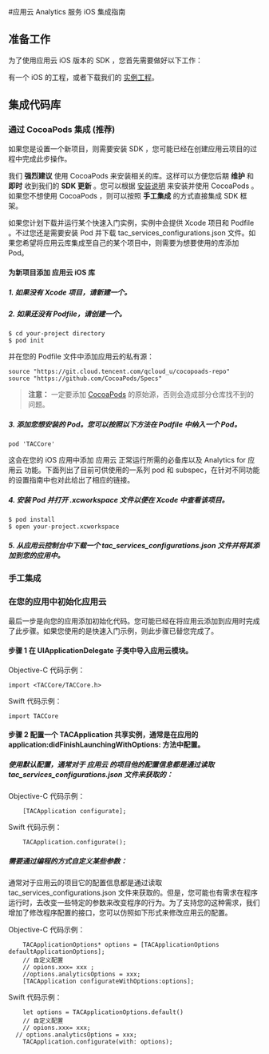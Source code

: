 
#应用云 Analytics 服务 iOS 集成指南


## 准备工作

为了使用应用云 iOS 版本的 SDK ，您首先需要做好以下工作：

有一个 iOS 的工程，或者下载我们的 [实例工程](https://console.cloud.tencent.com/tac)。

## 集成代码库

### 通过 CocoaPods 集成 (**推荐**)

如果您是设置一个新项目，则需要安装 SDK ，您可能已经在创建应用云项目的过程中完成此步操作。

我们 **强烈建议** 使用 CocoaPods 来安装相关的库。这样可以方便您后期 **维护** 和 **即时** 收到我们的 **SDK 更新** 。您可以根据 [安装说明](https://guides.cocoapods.org/using/getting-started.html#getting-started) 来安装并使用 CocoaPods 。如果您不想使用 CocoaPods ，则可以按照 **手工集成** 的方式直接集成 SDK 框架。

如果您计划下载并运行某个快速入门实例，实例中会提供 Xcode 项目和 Podfile 。不过您还是需要安装 Pod 并下载 tac_services_configurations.json 文件。如果您希望将应用云库集成至自己的某个项目中，则需要为想要使用的库添加 Pod。


#### 为新项目添加 应用云  iOS 库

##### 1. 如果没有 Xcode 项目，请新建一个。
##### 2. 如果还没有 Podfile，请创建一个。

~~~
$ cd your-project directory
$ pod init
~~~

并在您的 Podfile 文件中添加应用云的私有源：

~~~
source "https://git.cloud.tencent.com/qcloud_u/cocopoads-repo"
source "https://github.com/CocoaPods/Specs"
~~~

> **注意：**
> 一定要添加 [CocoaPods](https://github.com/CocoaPods/Specs) 的原始源，否则会造成部分仓库找不到的问题。

##### 3. 添加您想安装的 Pod。您可以按照以下方法在 Podfile 中纳入一个 Pod。

~~~
pod 'TACCore'
~~~


这会在您的 iOS 应用中添加 应用云 正常运行所需的必备库以及 Analytics for 应用云 功能。下面列出了目前可供使用的一系列 pod 和 subspec，在针对不同功能的设置指南中也对此给出了相应的链接。

##### 4. 安装 Pod 并打开 .xcworkspace 文件以便在 Xcode 中查看该项目。

~~~
$ pod install
$ open your-project.xcworkspace
~~~

##### 5. 从应用云控制台中下载一个 tac_services_configurations.json 文件并将其添加到您的应用中。

### 手工集成

### 在您的应用中初始化应用云

最后一步是向您的应用添加初始化代码。您可能已经在将应用云添加到应用时完成了此步骤。如果您使用的是快速入门示例，则此步骤已替您完成了。

#### 步骤 1 在 UIApplicationDelegate 子类中导入应用云模块。
Objective-C 代码示例：
~~~
import <TACCore/TACCore.h>
~~~

Swift 代码示例：
~~~
import TACCore
~~~


#### 步骤 2 配置一个 TACApplication  共享实例，通常是在应用的 application:didFinishLaunchingWithOptions: 方法中配置。


##### 使用默认配置，通常对于 应用云 的项目他的配置信息都是通过读取 tac_services_configurations.json 文件来获取的：
Objective-C 代码示例：
~~~
    [TACApplication configurate];
~~~
Swift 代码示例：
~~~
	TACApplication.configurate();
~~~
##### 需要通过编程的方式自定义某些参数：

通常对于应用云的项目它的配置信息都是通过读取 tac_services_configurations.json 文件来获取的。但是，您可能也有需求在程序运行时，去改变一些特定的参数来改变程序的行为。为了支持您的这种需求，我们增加了修改程序配置的接口，您可以仿照如下形式来修改应用云的配置。

Objective-C 代码示例：
~~~
    TACApplicationOptions* options = [TACApplicationOptions defaultApplicationOptions];
	// 自定义配置
	// opions.xxx= xxx ;
    //options.analyticsOptions = xxx;
    [TACApplication configurateWithOptions:options];
~~~
Swift 代码示例：
~~~
	let options = TACApplicationOptions.default()
	// 自定义配置
	// opions.xxx= xxx;
  // options.analyticsOptions = xxx;
	TACApplication.configurate(with: options);
~~~
